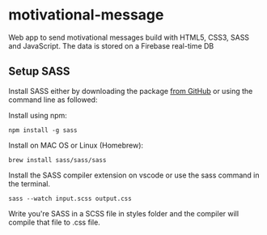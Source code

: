 # motivational-message
Web app to send motivational messages build with HTML5, CSS3, SASS and JavaScript. The data is stored on a Firebase real-time DB 

## Setup SASS

Install SASS either by downloading the package [from GitHub](https://github.com/sass/dart-sass/releases/latest) or using the command line as followed:

Install using npm: 

`npm install -g sass`

Install on MAC OS or Linux (Homebrew):

`brew install sass/sass/sass`


Install the SASS compiler extension on vscode or use the sass command in the terminal.

 `sass --watch input.scss output.css`
 

Write you're SASS in a SCSS file in styles folder and the compiler will compile that file to .css file.





